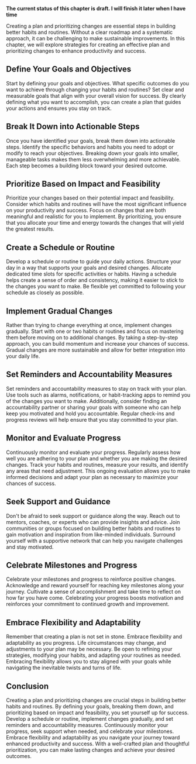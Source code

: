 **The current status of this chapter is draft. I will finish it later when I have time**

Creating a plan and prioritizing changes are essential steps in building better habits and routines. Without a clear roadmap and a systematic approach, it can be challenging to make sustainable improvements. In this chapter, we will explore strategies for creating an effective plan and prioritizing changes to enhance productivity and success.

Define Your Goals and Objectives
--------------------------------

Start by defining your goals and objectives. What specific outcomes do you want to achieve through changing your habits and routines? Set clear and measurable goals that align with your overall vision for success. By clearly defining what you want to accomplish, you can create a plan that guides your actions and ensures you stay on track.

Break It Down into Actionable Steps
-----------------------------------

Once you have identified your goals, break them down into actionable steps. Identify the specific behaviors and habits you need to adopt or modify to reach your objectives. Breaking down your goals into smaller, manageable tasks makes them less overwhelming and more achievable. Each step becomes a building block toward your desired outcome.

Prioritize Based on Impact and Feasibility
------------------------------------------

Prioritize your changes based on their potential impact and feasibility. Consider which habits and routines will have the most significant influence on your productivity and success. Focus on changes that are both meaningful and realistic for you to implement. By prioritizing, you ensure that you allocate your time and energy towards the changes that will yield the greatest results.

Create a Schedule or Routine
----------------------------

Develop a schedule or routine to guide your daily actions. Structure your day in a way that supports your goals and desired changes. Allocate dedicated time slots for specific activities or habits. Having a schedule helps create a sense of order and consistency, making it easier to stick to the changes you want to make. Be flexible yet committed to following your schedule as closely as possible.

Implement Gradual Changes
-------------------------

Rather than trying to change everything at once, implement changes gradually. Start with one or two habits or routines and focus on mastering them before moving on to additional changes. By taking a step-by-step approach, you can build momentum and increase your chances of success. Gradual changes are more sustainable and allow for better integration into your daily life.

Set Reminders and Accountability Measures
-----------------------------------------

Set reminders and accountability measures to stay on track with your plan. Use tools such as alarms, notifications, or habit-tracking apps to remind you of the changes you want to make. Additionally, consider finding an accountability partner or sharing your goals with someone who can help keep you motivated and hold you accountable. Regular check-ins and progress reviews will help ensure that you stay committed to your plan.

Monitor and Evaluate Progress
-----------------------------

Continuously monitor and evaluate your progress. Regularly assess how well you are adhering to your plan and whether you are making the desired changes. Track your habits and routines, measure your results, and identify any areas that need adjustment. This ongoing evaluation allows you to make informed decisions and adapt your plan as necessary to maximize your chances of success.

Seek Support and Guidance
-------------------------

Don't be afraid to seek support or guidance along the way. Reach out to mentors, coaches, or experts who can provide insights and advice. Join communities or groups focused on building better habits and routines to gain motivation and inspiration from like-minded individuals. Surround yourself with a supportive network that can help you navigate challenges and stay motivated.

Celebrate Milestones and Progress
---------------------------------

Celebrate your milestones and progress to reinforce positive changes. Acknowledge and reward yourself for reaching key milestones along your journey. Cultivate a sense of accomplishment and take time to reflect on how far you have come. Celebrating your progress boosts motivation and reinforces your commitment to continued growth and improvement.

Embrace Flexibility and Adaptability
------------------------------------

Remember that creating a plan is not set in stone. Embrace flexibility and adaptability as you progress. Life circumstances may change, and adjustments to your plan may be necessary. Be open to refining your strategies, modifying your habits, and adapting your routines as needed. Embracing flexibility allows you to stay aligned with your goals while navigating the inevitable twists and turns of life.

Conclusion
----------

Creating a plan and prioritizing changes are crucial steps in building better habits and routines. By defining your goals, breaking them down, and prioritizing based on impact and feasibility, you set yourself up for success. Develop a schedule or routine, implement changes gradually, and set reminders and accountability measures. Continuously monitor your progress, seek support when needed, and celebrate your milestones. Embrace flexibility and adaptability as you navigate your journey toward enhanced productivity and success. With a well-crafted plan and thoughtful prioritization, you can make lasting changes and achieve your desired outcomes.
